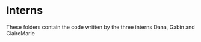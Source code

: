 # Interns
These folders contain the code written by the three interns Dana, Gabin and ClaireMarie


